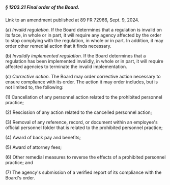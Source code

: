 ##### § 1203.21 Final order of the Board. #####

Link to an amendment published at 89 FR 72966, Sept. 9, 2024.

(a) *Invalid regulation.* If the Board determines that a regulation is invalid on its face, in whole or in part, it will require any agency affected by the order to stop complying with the regulation, in whole or in part. In addition, it may order other remedial action that it finds necessary.

(b) *Invalidly implemented regulation.* If the Board determines that a regulation has been implemented invalidly, in whole or in part, it will require affected agencies to terminate the invalid implementation.

(c) *Corrective action.* The Board may order corrective action necessary to ensure compliance with its order. The action it may order includes, but is not limited to, the following:

(1) Cancellation of any personnel action related to the prohibited personnel practice;

(2) Rescission of any action related to the cancelled personnel action;

(3) Removal of any reference, record, or document within an employee's official personnel folder that is related to the prohibited personnel practice;

(4) Award of back pay and benefits;

(5) Award of attorney fees;

(6) Other remedial measures to reverse the effects of a prohibited personnel practice; and

(7) The agency's submission of a verified report of its compliance with the Board's order.